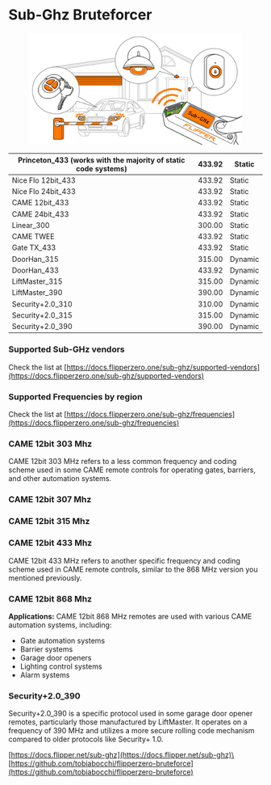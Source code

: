 # Sub-Ghz Bruteforcer

<figure><img src="../.gitbook/assets/flipper.webp" alt=""><figcaption></figcaption></figure>

| Princeton\_433 (works with the majority of static code systems) | 433.92 | Static  |
| --------------------------------------------------------------- | ------ | ------- |
| Nice Flo 12bit\_433                                             | 433.92 | Static  |
| Nice Flo 24bit\_433                                             | 433.92 | Static  |
| CAME 12bit\_433                                                 | 433.92 | Static  |
| CAME 24bit\_433                                                 | 433.92 | Static  |
| Linear\_300                                                     | 300.00 | Static  |
| CAME TWEE                                                       | 433.92 | Static  |
| Gate TX\_433                                                    | 433.92 | Static  |
| DoorHan\_315                                                    | 315.00 | Dynamic |
| DoorHan\_433                                                    | 433.92 | Dynamic |
| LiftMaster\_315                                                 | 315.00 | Dynamic |
| LiftMaster\_390                                                 | 390.00 | Dynamic |
| Security+2.0\_310                                               | 310.00 | Dynamic |
| Security+2.0\_315                                               | 315.00 | Dynamic |
| Security+2.0\_390                                               | 390.00 | Dynamic |

### Supported Sub-GHz vendors

Check the list at [https://docs.flipperzero.one/sub-ghz/supported-vendors](https://docs.flipperzero.one/sub-ghz/supported-vendors)

### Supported Frequencies by region

Check the list at [https://docs.flipperzero.one/sub-ghz/frequencies](https://docs.flipperzero.one/sub-ghz/frequencies)

### CAME 12bit 303 Mhz

CAME 12bit 303 MHz refers to a less common frequency and coding scheme used in some CAME remote controls for operating gates, barriers, and other automation systems.

### CAME 12bit 307 Mhz

### CAME 12bit 315 Mhz

### CAME 12bit 433 Mhz

CAME 12bit 433 MHz refers to another specific frequency and coding scheme used in CAME remote controls, similar to the 868 MHz version you mentioned previously.

### CAME 12bit 868 Mhz

**Applications:** CAME 12bit 868 MHz remotes are used with various CAME automation systems, including:

* Gate automation systems
* Barrier systems
* Garage door openers
* Lighting control systems
* Alarm systems

### Security+2.0\_390

Security+2.0\_390 is a specific protocol used in some garage door opener remotes, particularly those manufactured by LiftMaster. It operates on a frequency of 390 MHz and utilizes a more secure rolling code mechanism compared to older protocols like Security+ 1.0.

[https://docs.flipper.net/sub-ghz](https://docs.flipper.net/sub-ghz)\
[https://github.com/tobiabocchi/flipperzero-bruteforce](https://github.com/tobiabocchi/flipperzero-bruteforce)

